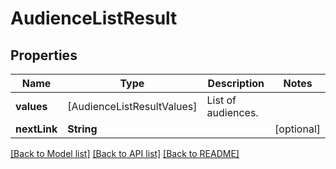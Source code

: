 # AudienceListResult

## Properties
Name | Type | Description | Notes
------------ | ------------- | ------------- | -------------
**values** | [AudienceListResultValues] | List of audiences. | 
**nextLink** | **String** |  | [optional] 

[[Back to Model list]](../README.md#documentation-for-models) [[Back to API list]](../README.md#documentation-for-api-endpoints) [[Back to README]](../README.md)


